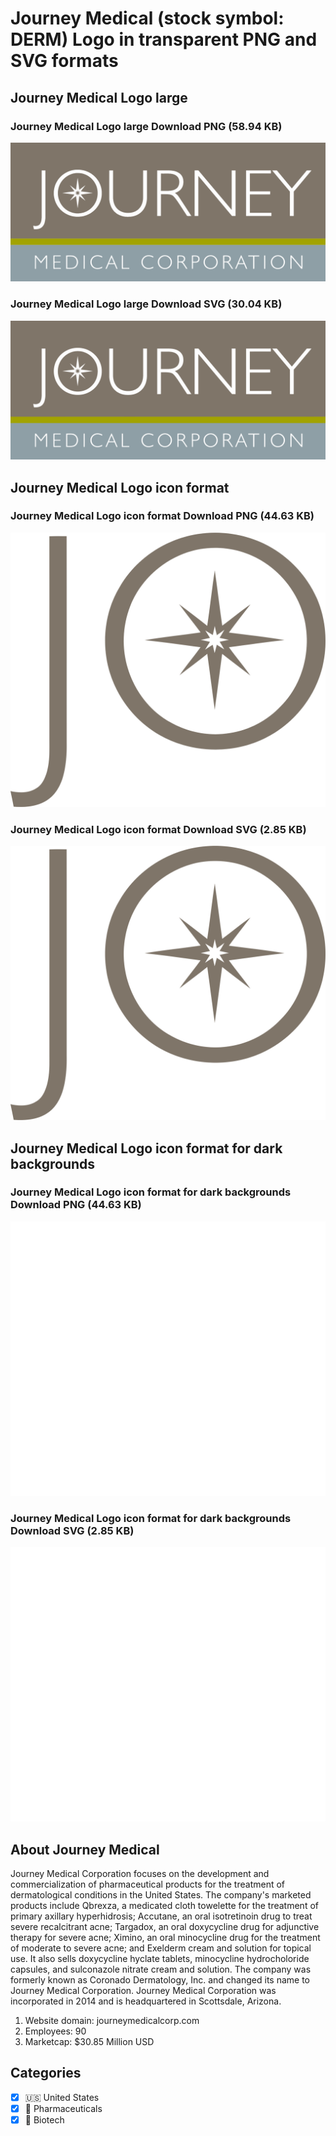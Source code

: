 # Journey Medical (stock symbol: DERM) Logo in transparent PNG and SVG formats

## Journey Medical Logo large

### Journey Medical Logo large Download PNG (58.94 KB)

![Journey Medical Logo large Download PNG (58.94 KB)](/img/orig/DERM_BIG-284947c7.png)

### Journey Medical Logo large Download SVG (30.04 KB)

![Journey Medical Logo large Download SVG (30.04 KB)](/img/orig/DERM_BIG-ac1db2ca.svg)

## Journey Medical Logo icon format

### Journey Medical Logo icon format Download PNG (44.63 KB)

![Journey Medical Logo icon format Download PNG (44.63 KB)](/img/orig/DERM-9c27ab31.png)

### Journey Medical Logo icon format Download SVG (2.85 KB)

![Journey Medical Logo icon format Download SVG (2.85 KB)](/img/orig/DERM-bd76b446.svg)

## Journey Medical Logo icon format for dark backgrounds

### Journey Medical Logo icon format for dark backgrounds Download PNG (44.63 KB)

![Journey Medical Logo icon format for dark backgrounds Download PNG (44.63 KB)](/img/orig/DERM.D-e8fc302e.png)

### Journey Medical Logo icon format for dark backgrounds Download SVG (2.85 KB)

![Journey Medical Logo icon format for dark backgrounds Download SVG (2.85 KB)](/img/orig/DERM.D-0807fc1b.svg)

## About Journey Medical

Journey Medical Corporation focuses on the development and commercialization of pharmaceutical products for the treatment of dermatological conditions in the United States. The company's marketed products include Qbrexza, a medicated cloth towelette for the treatment of primary axillary hyperhidrosis; Accutane, an oral isotretinoin drug to treat severe recalcitrant acne; Targadox, an oral doxycycline drug for adjunctive therapy for severe acne; Ximino, an oral minocycline drug for the treatment of moderate to severe acne; and Exelderm cream and solution for topical use. It also sells doxycycline hyclate tablets, minocycline hydrocholoride capsules, and sulconazole nitrate cream and solution. The company was formerly known as Coronado Dermatology, Inc. and changed its name to Journey Medical Corporation. Journey Medical Corporation was incorporated in 2014 and is headquartered in Scottsdale, Arizona.

1. Website domain: journeymedicalcorp.com
2. Employees: 90
3. Marketcap: $30.85 Million USD


## Categories
- [x] 🇺🇸 United States
- [x] 💊 Pharmaceuticals
- [x] 🧬 Biotech
